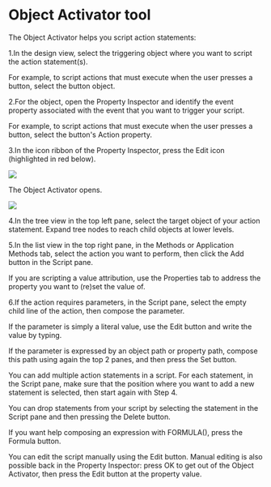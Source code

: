 # Object Activator tool

The Object Activator helps you script action statements:

1.In the design view, select the triggering object where you want to script the action statement(s).

For example, to script actions that must execute when the user presses a button, select the button object.

2.For the object, open the Property Inspector and identify the event property associated with the event that you want to trigger your script.

For example, to script actions that must execute when the user presses a button, select the button's Action property.

3.In the icon ribbon of the Property Inspector, press the Edit icon (highlighted in red below).

![](/api/Desktop%20UIs/Windows%20Designer%20objects%20and%20properties/assets/284a7329-38d5-47c3-9d24-f0e203385906.png)

The Object Activator opens.

![](/api/Desktop%20UIs/Windows%20Designer%20objects%20and%20properties/assets/cfd33c73-f543-46e7-bb32-bf82424eedf5.png)

4.In the tree view in the top left pane, select the target object of your action statement. Expand tree nodes to reach child objects at lower levels.

5.In the list view in the top right pane, in the Methods or Application Methods tab, select the action you want to perform, then click the Add button in the Script pane.

If you are scripting a value attribution, use the Properties tab to address the property you want to (re)set the value of.

6.If the action requires parameters, in the Script pane, select the empty child line of the action, then compose the parameter.

If the parameter is simply a literal value, use the Edit button and write the value by typing.

If the parameter is expressed by an object path or property path, compose this path using again the top 2 panes, and then press the Set button.

You can add multiple action statements in a script. For each statement, in the Script pane, make sure that the position where you want to add a new statement is selected, then start again with Step 4.

You can drop statements from your script by selecting the statement in the Script pane and then pressing the Delete button.

If you want help composing an expression with FORMULA(), press the Formula button.

You can edit the script manually using the Edit button. Manual editing is also possible back in the Property Inspector: press OK to get out of the Object Activator, then press the Edit button at the property value.